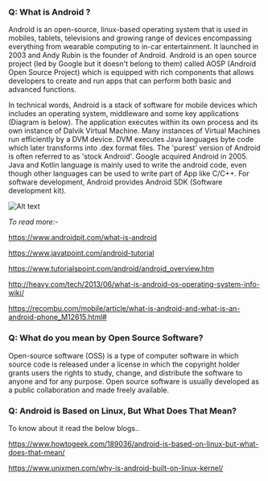 ### Q: What is Android ?

Android is an open-source, linux-based operating system that is used in mobiles, tablets, televisions and growing range of devices encompassing everything from wearable computing to in-car entertainment. It launched in 2003 and Andy Rubin is the founder of Android. Android is an open source project (led by Google but it doesn't belong to them) called AOSP (Android Open Source Project) which is equipped with rich components that allows developers to create and run apps that can perform both basic and advanced functions.

In technical words, Android is a stack of software for mobile devices which includes an operating system, middleware and some key applications (Diagram is below). The application executes within its own process and its own instance of Dalvik Virtual Machine. Many instances of Virtual Machines run efficiently by a DVM device. DVM executes Java languages byte code which later transforms into .dex format files. The 'purest' version of Android is often referred to as 'stock Android'. Google acquired Android in 2005. Java and Kotlin language is mainly used to write the android code, even though other languages can be used to write part of App like C/C++. For software development, Android provides Android SDK (Software development kit).

![Alt text](https://www.howtogeek.com/wp-content/uploads/2014/05/android-architecture.png.pagespeed.ce.aKAjPj1k0Q.png "Android architecture")

*To read more:-*

https://www.androidpit.com/what-is-android

https://www.javatpoint.com/android-tutorial

https://www.tutorialspoint.com/android/android_overview.htm

http://heavy.com/tech/2013/06/what-is-android-os-operating-system-info-wiki/

https://recombu.com/mobile/article/what-is-android-and-what-is-an-android-phone_M12615.html#

### Q: What do you mean by Open Source Software?
Open-source software (OSS) is a type of computer software in which source code is released under a license in which the copyright holder grants users the rights to study, change, and distribute the software to anyone and for any purpose. Open source software is usually developed as a public collaboration and made freely available.

### Q: Android is Based on Linux, But What Does That Mean?

To know about it read the below blogs..

https://www.howtogeek.com/189036/android-is-based-on-linux-but-what-does-that-mean/

https://www.unixmen.com/why-is-android-built-on-linux-kernel/
